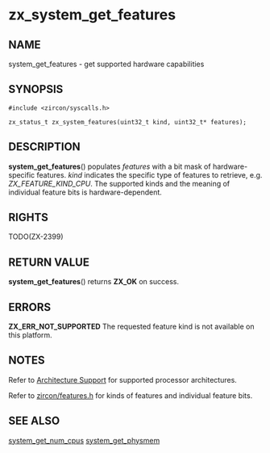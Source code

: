 # zx_system_get_features

## NAME

system_get_features - get supported hardware capabilities

## SYNOPSIS

```
#include <zircon/syscalls.h>

zx_status_t zx_system_features(uint32_t kind, uint32_t* features);
```

## DESCRIPTION

**system_get_features**() populates *features* with a bit mask of
hardware-specific features.  *kind* indicates the specific type of features
to retrieve, e.g. *ZX_FEATURE_KIND_CPU*.  The supported kinds and the meaning
of individual feature bits is hardware-dependent.

## RIGHTS

<!-- Updated by scripts/update-docs-from-abigen, do not edit this section manually. -->

TODO(ZX-2399)

## RETURN VALUE

**system_get_features**()  returns **ZX_OK** on success.

## ERRORS

**ZX_ERR_NOT_SUPPORTED**  The requested feature kind is not available on this
platform.

## NOTES
Refer to [Architecture Support](../architecture_support.md) for supported
processor architectures.

Refer to [zircon/features.h](../../system/public/zircon/features.h) for kinds
of features and individual feature bits.

## SEE ALSO
[system_get_num_cpus](system_get_num_cpus.md)
[system_get_physmem](system_get_physmem.md)
